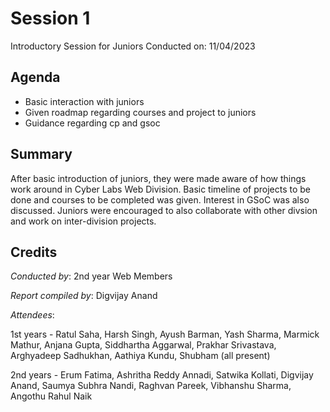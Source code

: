 # Session 1
Introductory Session for Juniors
Conducted on: 11/04/2023

## Agenda
- Basic interaction with juniors
- Given roadmap regarding courses and project to juniors
- Guidance regarding cp and gsoc


## Summary
After basic introduction of juniors, they were made aware of how things work around in Cyber Labs Web Division. Basic timeline of projects to be done and courses to be completed was given. Interest in GSoC was also discussed. Juniors were encouraged to also collaborate with other divsion and work on inter-division projects.


## Credits

*Conducted by*: 2nd year Web Members

*Report compiled by*: Digvijay Anand

*Attendees*: 

1st years - Ratul Saha, Harsh Singh, Ayush Barman, Yash Sharma, Marmick Mathur, Anjana Gupta, Siddhartha Aggarwal, Prakhar Srivastava, Arghyadeep Sadhukhan, Aathiya Kundu, Shubham (all present)

2nd years - Erum Fatima, Ashritha Reddy Annadi, Satwika Kollati, Digvijay Anand, Saumya Subhra Nandi, Raghvan Pareek, Vibhanshu Sharma, Angothu Rahul Naik


